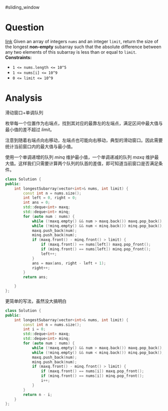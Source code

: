 #sliding_window
# Question
[link](https://leetcode-cn.com/problems/longest-continuous-subarray-with-absolute-diff-less-than-or-equal-to-limit/)
Given an array of integers `nums` and an integer `limit`, return the size of the longest **non-empty** subarray such that the absolute difference between any two elements of this subarray is less than or equal to `limit`.
**Constraints:**
-   `1 <= nums.length <= 10^5`
-   `1 <= nums[i] <= 10^9`
-   `0 <= limit <= 10^9`

# Analysis
滑动窗口+单调队列

枚举每一个位置作为右端点，找到其对应的最靠左的左端点，满足区间中最大值与最小值的差不超过 $\textit{limit}$。

注意到随着右端点向右移动，左端点也可能向右移动，典型的滑动窗口。因此需要统计当前窗口内的最大值与最小值。

使用一个单调递增的队列 $\textit{minq}$ 维护最小值，一个单调递减的队列 $\textit{maxq}$ 维护最大值。这样我们只需要计算两个队列的队首的差值，即可知道当前窗口是否满足条件。

```cpp
class Solution {
public:
    int longestSubarray(vector<int>& nums, int limit) {
        const int n = nums.size();
        int left = 0, right = 0;
        int ans = 0;
        std::deque<int> maxq;
        std::deque<int> minq;
        for (auto num : nums) {
            while (!maxq.empty() && num > maxq.back()) maxq.pop_back();
            while (!minq.empty() && num < minq.back()) minq.pop_back();
            maxq.push_back(num);
            minq.push_back(num);
            if (maxq.front() - minq.front() > limit) {
                if (maxq.front() == nums[left]) maxq.pop_front();
                if (minq.front() == nums[left]) minq.pop_front();
                left++;
            }
            ans = max(ans, right - left + 1);
            right++;
        }
        return ans;

    }
};
```
更简单的写法，虽然没大搞明白
```cpp
class Solution {
public:
    int longestSubarray(vector<int>& nums, int limit) {
        const int n = nums.size();
        int i = 0;
        std::deque<int> maxq;
        std::deque<int> minq;
        for (auto num : nums) {
            while (!maxq.empty() && num > maxq.back()) maxq.pop_back();
            while (!minq.empty() && num < minq.back()) minq.pop_back();
            maxq.push_back(num);
            minq.push_back(num);
            if (maxq.front() - minq.front() > limit) {
                if (maxq.front() == nums[i]) maxq.pop_front();
                if (minq.front() == nums[i]) minq.pop_front();
                i++;
            }
        }
        return n - i;
    }
};
```